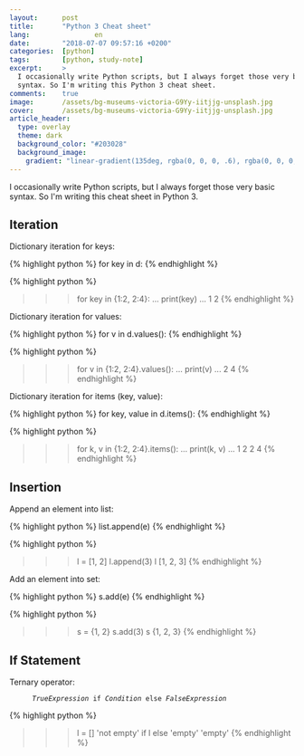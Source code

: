 ```yaml
---
layout:      post
title:       "Python 3 Cheat sheet"
lang:                en
date:        "2018-07-07 09:57:16 +0200"
categories:  [python]
tags:        [python, study-note]
excerpt:     >
  I occasionally write Python scripts, but I always forget those very basic
  syntax. So I'm writing this Python 3 cheat sheet.
comments:    true
image:       /assets/bg-museums-victoria-G9Yy-iitjjg-unsplash.jpg
cover:       /assets/bg-museums-victoria-G9Yy-iitjjg-unsplash.jpg
article_header:
  type: overlay
  theme: dark
  background_color: "#203028"
  background_image:
    gradient: "linear-gradient(135deg, rgba(0, 0, 0, .6), rgba(0, 0, 0, .4))"
---
```


I occasionally write Python scripts, but I always forget those very basic
syntax. So I'm writing this cheat sheet in Python 3.

## Iteration

Dictionary iteration for keys:

{% highlight python %}
for key in d:
{% endhighlight %}

{% highlight python %}
>>> for key in {1:2, 2:4}:
...   print(key)
...
1
2
{% endhighlight %}

Dictionary iteration for values:

{% highlight python %}
for v in d.values():
{% endhighlight %}

{% highlight python %}
>>> for v in {1:2, 2:4}.values():
...   print(v)
...
2
4
{% endhighlight %}

Dictionary iteration for items (key, value):

{% highlight python %}
for key, value in d.items():
{% endhighlight %}

{% highlight python %}
>>> for k, v in {1:2, 2:4}.items():
...   print(k, v)
...
1 2
2 4
{% endhighlight %}

## Insertion

Append an element into list:

{% highlight python %}
list.append(e)
{% endhighlight %}

{% highlight python %}
>>> l = [1, 2]
>>> l.append(3)
>>> l
[1, 2, 3]
{% endhighlight %}

Add an element into set:

{% highlight python %}
s.add(e)
{% endhighlight %}

{% highlight python %}
>>> s = {1, 2}
>>> s.add(3)
>>> s
{1, 2, 3}
{% endhighlight %}

## If Statement

Ternary operator:

<figure class="highlight">
<pre>
<code class="language-python" data-lang="python"><span class="s"><i>TrueExpression</i></span> <span class="k">if</span> <span class="s"><i>Condition</i></span> <span class="k">else</span> <span class="s"><i>FalseExpression</i></span></code>
</pre>
</figure>

{% highlight python %}
>>> l = []
>>> 'not empty' if l else 'empty'
'empty'
{% endhighlight %}
